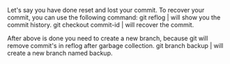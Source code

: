 Let's say you have done reset and lost your commit.
To recover your commit, you can use the following command:
git reflog | will show you the commit history.
git checkout commit-id | will recover the commit.

After above is done you need to create a new branch, because git will remove commit's in reflog after garbage collection.
git branch backup | will create a new branch named backup.